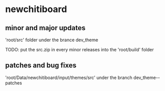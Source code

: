 # newchitiboard

## minor and major updates
'root/src' folder under the brance dev_theme 

TODO: put the src.zip in every minor releases into the 'root/build' folder 

## patches and bug fixes
'root/Data/newchitiboard/input/themes/src' under the branch dev_theme--patches 